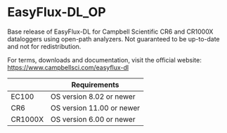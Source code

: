 # EasyFlux-DL_OP

Base release of EasyFlux-DL for Campbell Scientific CR6 and CR1000X dataloggers
using open-path analyzers. Not guaranteed to be up-to-date and not for redistribution. 

For terms, downloads and documentation, visit the official website: <https://www.campbellsci.com/easyflux-dl>

| | Requirements |
|-|-|
| EC100 | OS version 8.02 or newer |
| CR6 | OS version 11.00 or newer |
| CR1000X | OS version 6.00 or newer |
